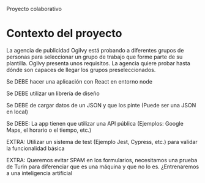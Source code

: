 Proyecto colaborativo

# Contexto del proyecto

La agencia de publicidad Ogilvy está probando a diferentes grupos de personas para seleccionar un grupo de trabajo que forme parte de su plantilla. Ogilvy presenta unos requisitos. La agencia quiere probar hasta dónde son capaces de llegar los grupos preseleccionados.


Se DEBE hacer una aplicación con React en entorno node

Se DEBE utilizar un librería de diseño

Se DEBE de cargar datos de un JSON y que los pinte (Puede ser una JSON en local)

Se DEBE: La app tienen que utilizar una API pública (Ejemplos: Google Maps, el horario o el tiempo, etc.)

EXTRA: Utilizar un sistema de test (Ejemplo Jest, Cypress, etc.) para validar la funcionalidad básica

EXTRA: Queremos evitar SPAM en los formularios, necesitamos una prueba de Turin para diferenciar que es una máquina y que no lo es. ¿Entrenaremos a una inteligencia artificial

